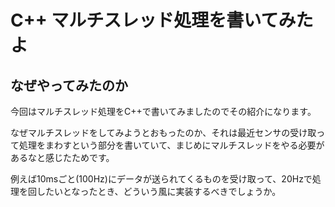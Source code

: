 #  C++ マルチスレッド処理を書いてみたよ

##  なぜやってみたのか
今回はマルチスレッド処理をC++で書いてみましたのでその紹介になります。

なぜマルチスレッドをしてみようとおもったのか、それは最近センサの受け取って処理をまわすという部分を書いていて、まじめにマルチスレッドをやる必要があるなと感じたためです。

例えば10msごと(100Hz)にデータが送られてくるものを受け取って、20Hzで処理を回したいとなったとき、どういう風に実装するべきでしょうか。
